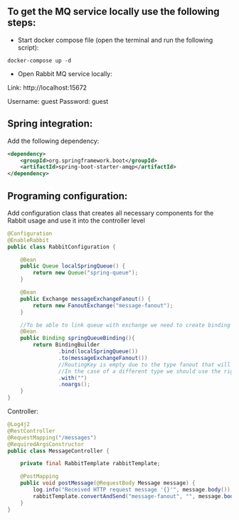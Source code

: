 ## To get the MQ service locally use the following steps:

- Start docker compose file (open the terminal and run the following script):

```shell
docker-compose up -d
```

- Open Rabbit MQ service locally:

Link: http://localhost:15672

Username: guest 
Password: guest

## Spring integration:

Add the following dependency:

```xml
<dependency>
    <groupId>org.springframework.boot</groupId>
    <artifactId>spring-boot-starter-amqp</artifactId>
</dependency>
```

## Programing configuration:

Add configuration class that creates all necessary components for the Rabbit usage and use it into the controller level

```java
@Configuration
@EnableRabbit
public class RabbitConfiguration {

    @Bean
    public Queue localSpringQueue() {
        return new Queue("spring-queue");
    }

    @Bean
    public Exchange messageExchangeFanout() {
        return new FanoutExchange("message-fanout");
    }

    //To be able to link queue with exchange we need to create binding
    @Bean
    public Binding springQueueBinding(){
        return BindingBuilder
                .bind(localSpringQueue())
                .to(messageExchangeFanout())
                //RoutingKey is empty due to the type fanout that will send a message for all
                //In the case of a different type we should use the right key for the exchange to provide a message to the right queue
                .with("")
                .noargs();
    }
}
```

Controller:

```java
@Log4j2
@RestController
@RequestMapping("/messages")
@RequiredArgsConstructor
public class MessageController {

    private final RabbitTemplate rabbitTemplate;

    @PostMapping
    public void postMessage(@RequestBody Message message) {
        log.info("Received HTTP request message '{}'", message.body());
        rabbitTemplate.convertAndSend("message-fanout", "", message.body());
    }
}
```
